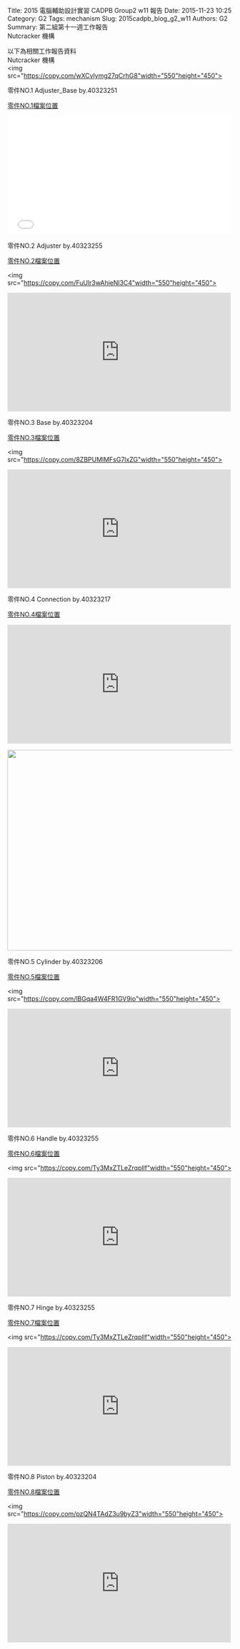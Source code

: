 Title: 2015 電腦輔助設計實習 CADPB Group2 w11 報告
Date: 2015-11-23 10:25
Category: G2
Tags: mechanism
Slug: 2015cadpb_blog_g2_w11
Authors: G2
Summary: 第二組第十一週工作報告<br />Nutcracker 機構

以下為相關工作報告資料
<br />
Nutcracker 機構
<br />
<img src="https://copy.com/wXCvlymg27qCrhG8"width="550"height="450">

零件NO.1   Adjuster_Base  by.40323251 

<a href="https://copy.com/hgHwCB3DFB6CDjWB">零件NO.1檔案位置</a>
<br />
<p>
<iframe src="Vimeo影片網址" width="500" height="266" frameborder="0" webkitallowfullscreen mozallowfullscreen allowfullscreen></iframe>  
</p>

零件NO.2   Adjuster  by.40323255

<a href="https://copy.com/Ns3tepiUZ3bqPYWV">零件NO.2檔案位置</a>

<img src="https://copy.com/FuUlr3wAhieNl3C4"width="550"height="450">

<p>
<iframe src="https://www.youtube.com/watch?v=LSeltpAuI7A" width="500" height="266" frameborder="0" webkitallowfullscreen mozallowfullscreen allowfullscreen></iframe>  
</p>

零件NO.3   Base  by.40323204

<a href="https://copy.com/HYuFKm9j82iMJBwC">零件NO.3檔案位置</a>

<img src="https://copy.com/8ZBPUMlMFsG7lxZG"width="550"height="450">

<p>
<iframe src="https://player.vimeo.com/video/148771994" width="500" height="266" frameborder="0" webkitallowfullscreen mozallowfullscreen allowfullscreen></iframe>  
</p>

<script src="https://embed.github.com/view/3d/hsungchang/test/master/prt3.stl"></script>

零件NO.4   Connection  by.40323217

<a href="https://copy.com/YpVnokEJI2Lt81uB">零件NO.4檔案位置</a>
<br />
<p>
<iframe src="https://player.vimeo.com/video/147972526" width="500" height="266" frameborder="0" webkitallowfullscreen mozallowfullscreen allowfullscreen></iframe>  
</p>
<img src="https://copy.com/UcmNgceE8mxdrsCq"width="550"height="450">

零件NO.5    Cylinder  by.40323206

<a href="https://copy.com/wWcYaBB4Xyo7dnav">零件NO.5檔案位置</a>

<img src="https://copy.com/lBGqa4W4FR1GV9io"width="550"height="450">

<p>
<iframe src="https://player.vimeo.com/video/148202510" width="500" height="266" frameborder="0" webkitallowfullscreen mozallowfullscreen allowfullscreen></iframe>  
</p>

<script src="https://embed.github.com/view/3d/michell1995huang/test_stl_3D/master/prt5.stl"></script>


零件NO.6   Handle  by.40323255

<a href="https://copy.com/V8A0t9ySlWG8Dfpa">零件NO.6檔案位置</a>

<img src="https://copy.com/Ty3MxZTLeZrqpllf"width="550"height="450">

<p>
<iframe src="https://www.youtube.com/watch?v=SkE4UZlHBlk" width="500" height="266" frameborder="0" webkitallowfullscreen mozallowfullscreen allowfullscreen></iframe>  

零件NO.7   Hinge  by.40323255

<a href="https://copy.com/cjXMvw0xDPncvOeg">零件NO.7檔案位置</a>

<img src="https://copy.com/Ty3MxZTLeZrqpllf"width="550"height="450">

<p>
<iframe src="https://www.youtube.com/watch?v=j18Ca-OczQM" width="500" height="266" frameborder="0" webkitallowfullscreen mozallowfullscreen allowfullscreen></iframe>  
</p>

零件NO.8   Piston  by.40323204 

<a href="https://copy.com/VHJhcuB9n6Gey8g6">零件NO.8檔案位置</a>
<br />

<img src="https://copy.com/pzQN4TAdZ3u9byZ3"width="550"height="450">

<p>
<iframe src="https://player.vimeo.com/video/148773495" width="500" height="266" frameborder="0" webkitallowfullscreen mozallowfullscreen allowfullscreen></iframe>  
</p>

<script src="https://embed.github.com/view/3d/hsungchang/test/master/prt8.stl"></script>

